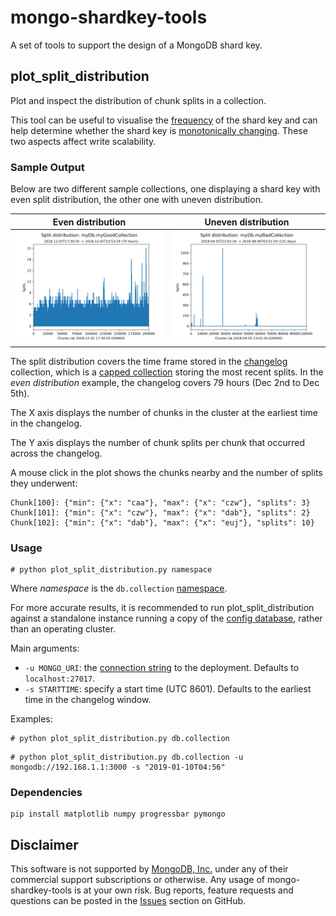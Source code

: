 # mongo-shardkey-tools
A set of tools to support the design of a MongoDB shard key.

plot_split_distribution
-------------------------

Plot and inspect the distribution of chunk splits in a collection.

This tool can be useful to visualise the [frequency](https://docs.mongodb.com/manual/core/sharding-shard-key/#shard-key-frequency)
of the shard key and can help determine whether the shard key is [monotonically changing](https://docs.mongodb.com/manual/core/sharding-shard-key/#monotonically-changing-shard-keys).
These two aspects affect write scalability.


### Sample Output

Below are two different sample collections, one displaying a shard key with even split distribution,
the other one with uneven distribution.

Even distribution             | Uneven distribution
:-------------------------:|:-------------------------:
![img-good-key](img/good.png "Good shard key")|  ![img-bad-key](img/bad.png "Bad shard key")

The split distribution covers the time frame stored in the [changelog](https://docs.mongodb.com/manual/reference/config-database/#config.changelog) collection, which is a [capped collection](https://docs.mongodb.com/manual/core/capped-collections/) storing the most recent splits. In the _even distribution_ example, the changelog covers 79 hours (Dec 2nd to Dec 5th).

The X axis displays the number of chunks in the cluster at the earliest time in the changelog.

The Y axis displays the number of chunk splits per chunk that occurred across the changelog.

A mouse click in the plot shows the chunks nearby and the number of splits they underwent:
```
Chunk[100]: {"min": {"x": "caa"}, "max": {"x": "czw"}, "splits": 3}
Chunk[101]: {"min": {"x": "czw"}, "max": {"x": "dab"}, "splits": 2}
Chunk[102]: {"min": {"x": "dab"}, "max": {"x": "euj"}, "splits": 10}
```


### Usage

```
# python plot_split_distribution.py namespace
```

Where _namespace_ is the `db.collection` [namespace](https://docs.mongodb.com/manual/reference/glossary/#term-namespace).

For more accurate results, it is recommended to run plot_split_distribution against a standalone instance running a copy of the [config database](https://docs.mongodb.com/manual/reference/config-database/), rather than an operating cluster.

Main arguments:
* `-u MONGO_URI`: the [connection string](https://docs.mongodb.com/manual/reference/connection-string/) to the deployment. Defaults to `localhost:27017`.
* `-s STARTTIME`: specify a start time (UTC 8601). Defaults to the earliest time in the changelog window.

Examples:
```
# python plot_split_distribution.py db.collection
```
```
# python plot_split_distribution.py db.collection -u mongodb://192.168.1.1:3000 -s "2019-01-10T04:56"
```


### Dependencies

```
pip install matplotlib numpy progressbar pymongo
```

Disclaimer
----------

This software is not supported by [MongoDB, Inc.](https://www.mongodb.com>)
under any of their commercial support subscriptions or otherwise. Any usage of
mongo-shardkey-tools is at your own risk. Bug reports, feature requests and
questions can be posted in the [Issues](https://github.com/josefahmad/mongo-shardkey-tools/issues?state=open>)
section on GitHub.
